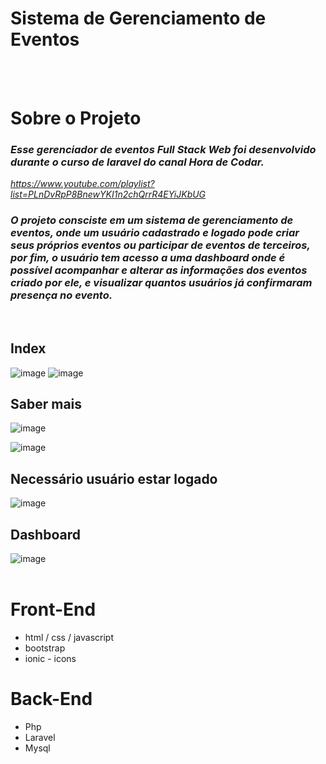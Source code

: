 # Sistema de Gerenciamento de Eventos 
<br><br>

# Sobre o Projeto
### <em>Esse gerenciador de eventos Full Stack Web foi desenvolvido durante o curso de laravel do canal Hora de Codar.<br>
  https://www.youtube.com/playlist?list=PLnDvRpP8BnewYKI1n2chQrrR4EYiJKbUG
### O projeto consciste em um sistema de gerenciamento de eventos, onde um usuário cadastrado e logado pode criar seus próprios eventos ou participar de eventos de terceiros, por fim, o usuário tem acesso a uma dashboard onde é possível acompanhar e alterar as informações dos eventos criado por ele, e visualizar quantos usuários já confirmaram presença no evento.  </em>
<br>


  ## Index
![image](https://user-images.githubusercontent.com/52796637/146682913-090c2b4e-8f78-4ce6-aa17-173cff7b82dc.png)
![image](https://user-images.githubusercontent.com/52796637/146682982-7450ff8f-693f-41bf-8825-9a340fa4c76f.png)




## Saber mais
![image](https://user-images.githubusercontent.com/52796637/146684651-f7676b19-a9fa-4fdd-a18d-4cb4de2cfea5.png)


![image](https://user-images.githubusercontent.com/52796637/146682756-293d348c-ec66-4e0d-9b8e-c39bd0dc1ee7.png)


## Necessário usuário estar logado
![image](https://user-images.githubusercontent.com/52796637/146673329-e7e6e287-7983-4378-870a-8081e9486203.png)

## Dashboard
![image](https://user-images.githubusercontent.com/52796637/146673582-b6fb33e2-7375-4cc7-93bc-6a94cd4ef261.png)
<br><br>

# Front-End 
- html / css / javascript
- bootstrap
- ionic - icons

# Back-End
- Php
- Laravel
- Mysql








  
  





